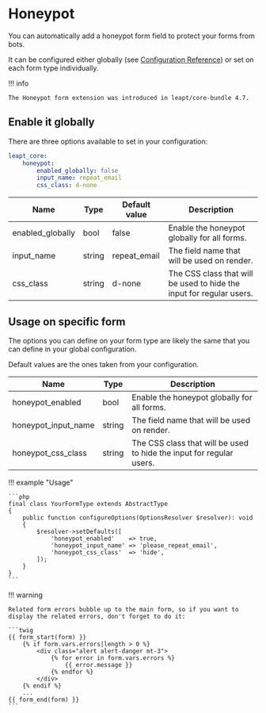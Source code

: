 # Honeypot

You can automatically add a honeypot form field to protect your forms from bots.

It can be configured either globally (see [Configuration Reference](configuration_reference.md)) or set on each
form type individually.

!!! info

    The Honeypot form extension was introduced in leapt/core-bundle 4.7.


## Enable it globally

There are three options available to set in your configuration:

```yaml
leapt_core:
    honeypot:
        enabled_globally: false
        input_name: repeat_email
        css_class: d-none
```

| Name             | Type   | Default value | Description                                                          |
|------------------|--------|---------------|----------------------------------------------------------------------|
| enabled_globally | bool   | false         | Enable the honeypot globally for all forms.                          |
| input_name       | string | repeat_email  | The field name that will be used on render.                          |
| css_class        | string | d-none        | The CSS class that will be used to hide the input for regular users. |


## Usage on specific form

The options you can define on your form type are likely the same that you can define in your global configuration.

Default values are the ones taken from your configuration.

| Name                | Type   | Description                                                          |
|---------------------|--------|----------------------------------------------------------------------|
| honeypot_enabled    | bool   | Enable the honeypot globally for all forms.                          |
| honeypot_input_name | string | The field name that will be used on render.                          |
| honeypot_css_class  | string | The CSS class that will be used to hide the input for regular users. |

!!! example "Usage"

    ```php
    final class YourFormType extends AbstractType
    {
        public function configureOptions(OptionsResolver $resolver): void
        {
            $resolver->setDefaults([
                'honeypot_enabled'    => true,
                'honeypot_input_name' => 'please_repeat_email',
                'honeypot_css_class'  => 'hide',
            ]);
        }
    }
    ```

!!! warning

    Related form errors bubble up to the main form, so if you want to display the related errors, don't forget to do it:

    ```twig
    {{ form_start(form) }}
        {% if form.vars.errors|length > 0 %}
            <div class="alert alert-danger mt-3">
                {% for error in form.vars.errors %}
                    {{ error.message }}
                {% endfor %}
            </div>
        {% endif %}
        ...
    {{ form_end(form) }}
    ```
